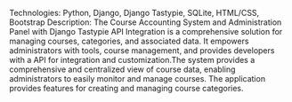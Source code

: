 Technologies: Python, Django, Django Tastypie, SQLite, HTML/CSS, Bootstrap
Description: The Course Accounting System and Administration Panel with Django Tastypie API Integration is a comprehensive solution for managing courses, categories, and associated data. It empowers administrators with tools, course management, and provides developers with a API for integration and customization.The system provides a comprehensive and centralized view of course data, enabling administrators to easily monitor and manage courses. The application provides features for creating and managing course categories.
